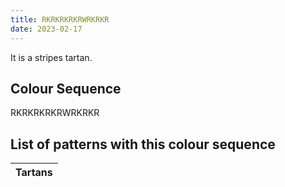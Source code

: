 ```yaml
---
title: RKRKRKRKRWRKRKR
date: 2023-02-17
---
```

<no value>

It is a <no value> stripes tartan.


## Colour Sequence
RKRKRKRKRWRKRKR

## List of patterns with this colour sequence

| Tartans |
|---------------|
